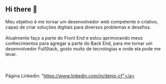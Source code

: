 ## Hi there 👋 

Meu objetivo é me tornar um desenvolvedor web competente e criativo, capaz de criar soluções digitais para diversos problemas e desafios.
<br></br>
Atualmente faço a parte do Front End e estou aprimorando meus conhecimentos para agregar a parte do Back End, para me tornar um desenvolvedor FullStack, gosto muito de tecnologias e onde ela pode me levar.
<br></br>
<br></br>
Página Linkedin:
<a>"https://www.linkedin.com/in/denis-cf"</a>

